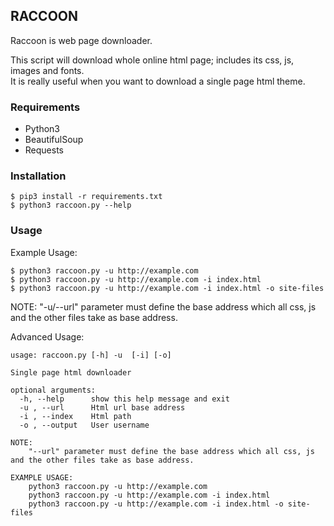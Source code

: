 ## RACCOON

Raccoon is web page downloader.

This script will download whole online html page; includes its css, js, images and fonts.  
It is really useful when you want to download a single page html theme.

### Requirements

- Python3
- BeautifulSoup
- Requests

### Installation

```
$ pip3 install -r requirements.txt
$ python3 raccoon.py --help 
```

### Usage

Example Usage:

```
$ python3 raccoon.py -u http://example.com
$ python3 raccoon.py -u http://example.com -i index.html
$ python3 raccoon.py -u http://example.com -i index.html -o site-files
```

NOTE: "-u/--url" parameter must define the base address which all css, js and the other files take as base address.

Advanced Usage:

```
usage: raccoon.py [-h] -u  [-i] [-o]

Single page html downloader

optional arguments:
  -h, --help      show this help message and exit
  -u , --url      Html url base address
  -i , --index    Html path
  -o , --output   User username

NOTE:
    "--url" parameter must define the base address which all css, js and the other files take as base address.

EXAMPLE USAGE:
    python3 raccoon.py -u http://example.com
    python3 raccoon.py -u http://example.com -i index.html
    python3 raccoon.py -u http://example.com -i index.html -o site-files
```